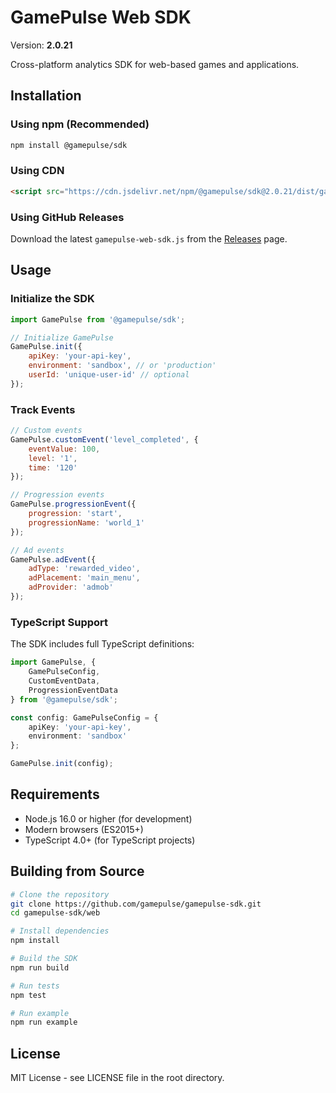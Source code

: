# GamePulse Web SDK

Version: **2.0.21**

Cross-platform analytics SDK for web-based games and applications.

## Installation

### Using npm (Recommended)

```bash
npm install @gamepulse/sdk
```

### Using CDN

```html
<script src="https://cdn.jsdelivr.net/npm/@gamepulse/sdk@2.0.21/dist/gamepulse.min.js"></script>
```

### Using GitHub Releases

Download the latest `gamepulse-web-sdk.js` from the [Releases](https://github.com/gamepulse/gamepulse-sdk/releases) page.

## Usage

### Initialize the SDK

```javascript
import GamePulse from '@gamepulse/sdk';

// Initialize GamePulse
GamePulse.init({
    apiKey: 'your-api-key',
    environment: 'sandbox', // or 'production'
    userId: 'unique-user-id' // optional
});
```

### Track Events

```javascript
// Custom events
GamePulse.customEvent('level_completed', {
    eventValue: 100,
    level: '1',
    time: '120'
});

// Progression events
GamePulse.progressionEvent({
    progression: 'start',
    progressionName: 'world_1'
});

// Ad events
GamePulse.adEvent({
    adType: 'rewarded_video',
    adPlacement: 'main_menu',
    adProvider: 'admob'
});
```

### TypeScript Support

The SDK includes full TypeScript definitions:

```typescript
import GamePulse, { 
    GamePulseConfig, 
    CustomEventData, 
    ProgressionEventData 
} from '@gamepulse/sdk';

const config: GamePulseConfig = {
    apiKey: 'your-api-key',
    environment: 'sandbox'
};

GamePulse.init(config);
```

## Requirements

- Node.js 16.0 or higher (for development)
- Modern browsers (ES2015+)
- TypeScript 4.0+ (for TypeScript projects)

## Building from Source

```bash
# Clone the repository
git clone https://github.com/gamepulse/gamepulse-sdk.git
cd gamepulse-sdk/web

# Install dependencies
npm install

# Build the SDK
npm run build

# Run tests
npm test

# Run example
npm run example
```

## License

MIT License - see LICENSE file in the root directory.